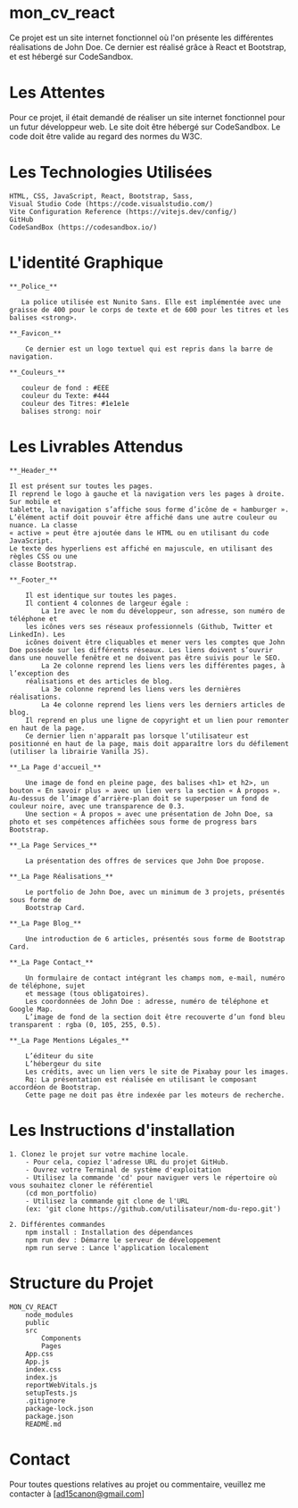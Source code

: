 # mon_cv_react

Ce projet est un site internet fonctionnel où l'on présente les différentes réalisations de John Doe. Ce dernier est réalisé grâce à React et Bootstrap, et est hébergé sur CodeSandbox.

# Les Attentes

Pour ce projet, il était demandé de réaliser un site internet fonctionnel pour un futur développeur web. Le site doit être hébergé sur CodeSandbox.
Le code doit être valide au regard des normes du W3C.

# Les Technologies Utilisées

    HTML, CSS, JavaScript, React, Bootstrap, Sass,
    Visual Studio Code (https://code.visualstudio.com/)
    Vite Configuration Reference (https://vitejs.dev/config/)
    GitHub
    CodeSandBox (https://codesandbox.io/)

# L'identité Graphique

    **_Police_**

       La police utilisée est Nunito Sans. Elle est implémentée avec une graisse de 400 pour le corps de texte et de 600 pour les titres et les balises <strong>.

    **_Favicon_**

        Ce dernier est un logo textuel qui est repris dans la barre de navigation.

    **_Couleurs_**
       
       couleur de fond : #EEE
       couleur du Texte: #444
       couleur des Titres: #1e1e1e
       balises strong: noir

# Les Livrables Attendus

    **_Header_**

    Il est présent sur toutes les pages.
    Il reprend le logo à gauche et la navigation vers les pages à droite. Sur mobile et
    tablette, la navigation s’affiche sous forme d’icône de « hamburger ».
    L’élément actif doit pouvoir être affiché dans une autre couleur ou nuance. La classe
    « active » peut être ajoutée dans le HTML ou en utilisant du code JavaScript.
    Le texte des hyperliens est affiché en majuscule, en utilisant des règles CSS ou une
    classe Bootstrap.

    **_Footer_**

        Il est identique sur toutes les pages.
        Il contient 4 colonnes de largeur égale :
            La 1re avec le nom du développeur, son adresse, son numéro de téléphone et
        les icônes vers ses réseaux professionnels (Github, Twitter et LinkedIn). Les
        icônes doivent être cliquables et mener vers les comptes que John Doe possède sur les différents réseaux. Les liens doivent s’ouvrir dans une nouvelle fenêtre et ne doivent pas être suivis pour le SEO.
            La 2e colonne reprend les liens vers les différentes pages, à l’exception des
        réalisations et des articles de blog.
            La 3e colonne reprend les liens vers les dernières réalisations.
            La 4e colonne reprend les liens vers les derniers articles de blog.
        Il reprend en plus une ligne de copyright et un lien pour remonter en haut de la page.
        Ce dernier lien n'apparaît pas lorsque l’utilisateur est positionné en haut de la page, mais doit apparaître lors du défilement (utiliser la librairie Vanilla JS).

    **_La Page d'accueil_**

        Une image de fond en pleine page, des balises <h1> et h2>, un bouton « En savoir plus » avec un lien vers la section « À propos ». Au-dessus de l’image d’arrière-plan doit se superposer un fond de couleur noire, avec une transparence de 0.3.
        Une section « À propos » avec une présentation de John Doe, sa photo et ses compétences affichées sous forme de progress bars Bootstrap.

    **_La Page Services_**
        
        La présentation des offres de services que John Doe propose.

    **_La Page Réalisations_**

        Le portfolio de John Doe, avec un minimum de 3 projets, présentés sous forme de
        Bootstrap Card.

    **_La Page Blog_**

        Une introduction de 6 articles, présentés sous forme de Bootstrap Card.
    
    **_La Page Contact_**

        Un formulaire de contact intégrant les champs nom, e-mail, numéro de téléphone, sujet
        et message (tous obligatoires).
        Les coordonnées de John Doe : adresse, numéro de téléphone et Google Map.
        L’image de fond de la section doit être recouverte d’un fond bleu transparent : rgba (0, 105, 255, 0.5).

    **_La Page Mentions Légales_**

        L’éditeur du site
        L’hébergeur du site
        Les crédits, avec un lien vers le site de Pixabay pour les images.
        Rq: La présentation est réalisée en utilisant le composant accordéon de Bootstrap.
        Cette page ne doit pas être indexée par les moteurs de recherche.


# Les Instructions d'installation

    1. Clonez le projet sur votre machine locale.
        - Pour cela, copiez l'adresse URL du projet GitHub.
        - Ouvrez votre Terminal de système d'exploitation
        - Utilisez la commande 'cd' pour naviguer vers le répertoire où vous souhaitez cloner le référentiel
        (cd mon_portfolio)
        - Utilisez la commande git clone de l'URL
        (ex: 'git clone https://github.com/utilisateur/nom-du-repo.git')

    2. Différentes commandes
        npm install : Installation des dépendances
        npm run dev : Démarre le serveur de développement
        npm run serve : Lance l'application localement

# Structure du Projet

    MON_CV_REACT
        node_modules
        public
        src
            Components
            Pages
        App.css
        App.js
        index.css
        index.js
        reportWebVitals.js
        setupTests.js
        .gitignore
        package-lock.json
        package.json
        README.md

# Contact

Pour toutes questions relatives au projet ou commentaire,
veuillez me contacter à [ad15canon@gmail.com]
